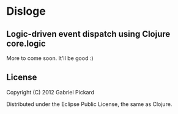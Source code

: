 # Disloge
## Logic-driven event dispatch using Clojure core.logic


More to come soon. It'll be good :)

## License

Copyright (C) 2012 Gabriel Pickard

Distributed under the Eclipse Public License, the same as Clojure.
